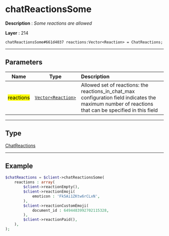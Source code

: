 # chatReactionsSome

**Description** : *Some reactions are allowed*

**Layer** : 214

```tl
chatReactionsSome#661d4037 reactions:Vector<Reaction> = ChatReactions;
```

---

## Parameters

| Name | Type | Description |
| :---: | :---: | :--- |
| <mark>reactions</mark> | [`Vector<Reaction>`](type/Reaction) | Allowed set of reactions: the reactions_in_chat_max configuration field indicates the maximum number of reactions that can be specified in this field |

---

## Type

[ChatReactions](type/ChatReactions)

---

## Example

```php
$chatReactions = $client->chatReactionsSome(
	reactions : array(
		$client->reactionEmpty(),
		$client->reactionEmoji(
			emoticon : 'Fk5Ai1ZKtw6rCLxN',
		),
		$client->reactionCustomEmoji(
			document_id : 6494483992702115328,
		),
		$client->reactionPaid(),
	),
);
```